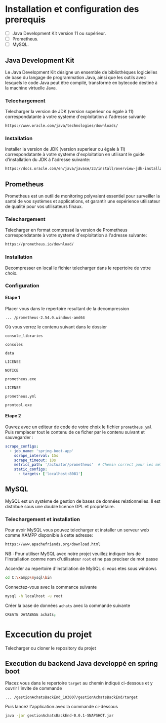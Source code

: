 
# Installation et configuration des prerequis

* [ ] Java Development Kit version 11 ou supérieur.
* [ ] Prometheus.
* [ ] MySQL.

## Java Development Kit 

Le Java Development Kit désigne un ensemble de bibliothèques logicielles de base du langage de programmation Java, ainsi que les outils avec lesquels le code Java peut être compilé, transformé en bytecode destiné à la machine virtuelle Java.

### Telechargement
Telecharger la version de JDK (version superieur ou égale à 11) correspondatante à votre systeme d'exploitation à l'adresse suivante

```sh
https://www.oracle.com/java/technologies/downloads/
```

### Installation
Installer la version de JDK (version superieur ou égale à 11) correspondatante à votre systeme d'exploitation en utilisant le guide d'installation du JDK à l'adresse suivante:

```sh
https://docs.oracle.com/en/java/javase/23/install/overview-jdk-installation.html
```

## Prometheus

Prometheus est un outil de monitoring polyvalent essentiel pour surveiller la santé de vos systèmes et applications, et garantir une expérience utilisateur de qualité pour vos utilisateurs finaux.

### Telechargement
Telecharger en format compressé la version de Prometheus correspondatante à votre systeme d'exploitation à l'adresse suivante:

```sh
https://prometheus.io/download/
```

### Installation
Decompresser en local le fichier telecharger dans le repertoire de votre choix.

### Configuration
#### Etape 1
Placer vous dans le repertoire resultant de la decompression

`... /prometheus-2.54.0.windows-amd64`

Où vous verrez le contenu suivant dans le dossier

`console_libraries`

`consoles`

`data`

`LICENSE`

`NOTICE`

`prometheus.exe`

`LICENSE`

`prometheus.yml`

`promtool.exe`

#### Etape 2
Ouvrez avec un editeur de code de votre choix le fichier `prometheus.yml`
Puis remplacer tout le contenu de ce ficher par le contenu suivant et sauvegarder :

```yml
scrape_configs:
  - job_name: 'spring-boot-app'
    scrape_interval: 15s
    scrape_timeout: 10s
    metrics_path: '/actuator/prometheus'  # Chemin correct pour les métriques Prometheus
    static_configs:
      - targets: ['localhost:8081']

```

## MySQL

MySQL est un système de gestion de bases de données relationnelles. Il est distribué sous une double licence GPL et propriétaire.

### Telechargement et installation
Pour avoir MySQL vous pouvez telecharger et installer un serveur web comme XAMPP disponible à cette adresse:

```sh
https://www.apachefriends.org/download.html
```

NB : Pour utiliser MySQL avec notre projet veuillez indiquer lors de l'installation comme nom d'utilisateur `root` et ne pas preciser de mot passe

Accerder au repertoire d'installation de MySQL si vous etes sous windows

```sh
cd C:\xampp\mysql\bin
```

Connectez-vous avec la commance suivante 

```sh
mysql -h localhost -u root 
```

Créer la base de données `achats` avec la commande suivante

```sh
CREATE DATABASE achats;
```

# Excecution du projet

Telecharger ou cloner le repository du projet 


## Execution du backend Java developpé en spring boot
Placez vous dans le repertoire `target` au chemin indiqué ci-dessous et y ouvrir l'invite de commande

``
... /gestionAchatsBackEnd_103007/gestionAchatsBackEnd/target
``

Puis lancez l'application avec la commande ci-dessous

```sh
java -jar gestionAchatsBackEnd-0.0.1-SNAPSHOT.jar
```
